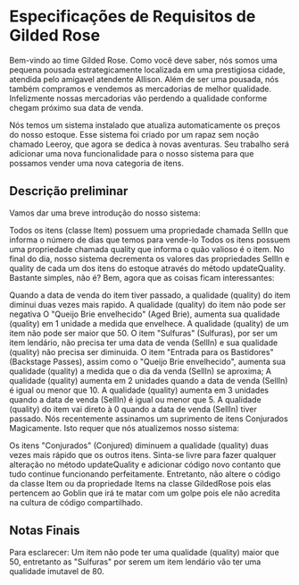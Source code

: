 # Especificações de Requisitos de Gilded Rose

Bem-vindo ao time Gilded Rose. Como você deve saber, nós somos uma pequena pousada estrategicamente localizada em uma prestigiosa cidade, atendida pelo amigavel atendente Allison. Além de ser uma pousada, nós também compramos e vendemos as mercadorias de melhor qualidade. Infelizmente nossas mercadorias vão perdendo a qualidade conforme chegam próximo sua data de venda.

Nós temos um sistema instalado que atualiza automaticamente os preços do nosso estoque. Esse sistema foi criado por um rapaz sem noção chamado Leeroy, que agora se dedica à novas aventuras. Seu trabalho será adicionar uma nova funcionalidade para o nosso sistema para que possamos vender uma nova categoria de itens.

## Descrição preliminar

Vamos dar uma breve introdução do nosso sistema:

Todos os itens (classe Item) possuem uma propriedade chamada SellIn que informa o número de dias que temos para vende-lo
Todos os itens possuem uma propriedade chamada quality que informa o quão valioso é o item.
No final do dia, nosso sistema decrementa os valores das propriedades SellIn e quality de cada um dos itens do estoque através do método updateQuality.
Bastante simples, não é? Bem, agora que as coisas ficam interessantes:

Quando a data de venda do item tiver passado, a qualidade (quality) do item diminui duas vezes mais rapido.
A qualidade (quality) do item não pode ser negativa
O "Queijo Brie envelhecido" (Aged Brie), aumenta sua qualidade (quality) em 1 unidade a medida que envelhece.
A qualidade (quality) de um item não pode ser maior que 50.
O item "Sulfuras" (Sulfuras), por ser um item lendário, não precisa ter uma data de venda (SellIn) e sua qualidade (quality) não precisa ser diminuida.
O item "Entrada para os Bastidores" (Backstage Passes), assim como o "Queijo Brie envelhecido", aumenta sua qualidade (quality) a medida que o dia da venda (SellIn) se aproxima;
A qualidade (quality) aumenta em 2 unidades quando a data de venda (SellIn) é igual ou menor que 10.
A qualidade (quality) aumenta em 3 unidades quando a data de venda (SellIn) é igual ou menor que 5.
A qualidade (quality) do item vai direto à 0 quando a data de venda (SellIn) tiver passado.
Nós recentemente assinamos um suprimento de itens Conjurados Magicamente. Isto requer que nós atualizemos nosso sistema:

Os itens "Conjurados" (Conjured) diminuem a qualidade (quality) duas vezes mais rápido que os outros itens.
Sinta-se livre para fazer qualquer alteração no método updateQuality e adicionar código novo contanto que tudo continue funcionando perfeitamente. Entretanto, não altere o código da classe Item ou da propriedade Items na classe GildedRose pois elas pertencem ao Goblin que irá te matar com um golpe pois ele não acredita na cultura de código compartilhado.

## Notas Finais

Para esclarecer: Um item não pode ter uma qualidade (quality) maior que 50, entretanto as "Sulfuras" por serem um item lendário vão ter uma qualidade imutavel de 80.